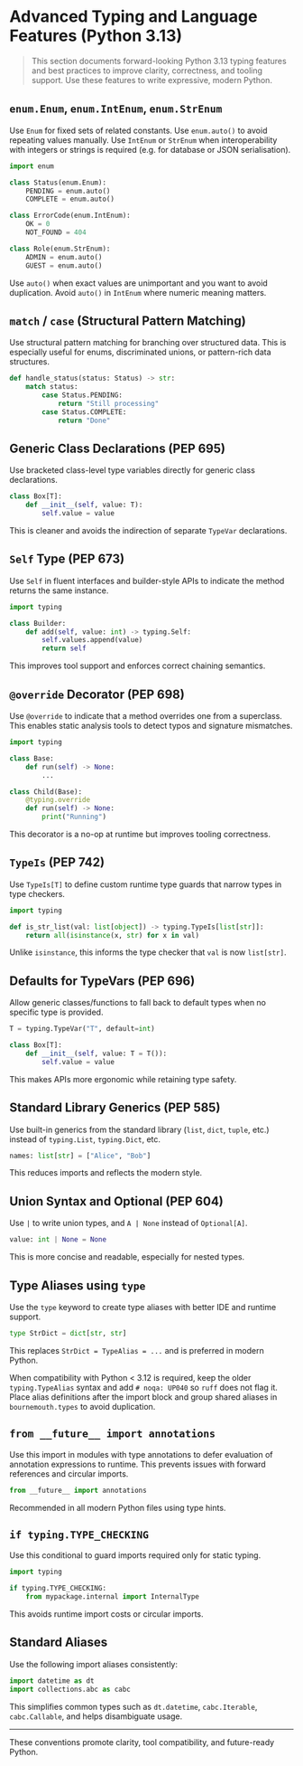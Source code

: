 # Advanced Typing and Language Features (Python 3.13)

> This section documents forward-looking Python 3.13 typing features and
> best practices to improve clarity, correctness, and tooling support.
> Use these features to write expressive, modern Python.

## `enum.Enum`, `enum.IntEnum`, `enum.StrEnum`

Use `Enum` for fixed sets of related constants. Use `enum.auto()` to avoid
repeating values manually. Use `IntEnum` or `StrEnum` when interoperability
with integers or strings is required (e.g. for database or JSON
serialisation).

```python
import enum

class Status(enum.Enum):
    PENDING = enum.auto()
    COMPLETE = enum.auto()

class ErrorCode(enum.IntEnum):
    OK = 0
    NOT_FOUND = 404

class Role(enum.StrEnum):
    ADMIN = enum.auto()
    GUEST = enum.auto()
```

Use `auto()` when exact values are unimportant and you want to avoid
duplication. Avoid `auto()` in `IntEnum` where numeric meaning matters.

## `match` / `case` (Structural Pattern Matching)

Use structural pattern matching for branching over structured data. This is
especially useful for enums, discriminated unions, or pattern-rich data
structures.

```python
def handle_status(status: Status) -> str:
    match status:
        case Status.PENDING:
            return "Still processing"
        case Status.COMPLETE:
            return "Done"
```

## Generic Class Declarations (PEP 695)

Use bracketed class-level type variables directly for generic class
declarations.

```python
class Box[T]:
    def __init__(self, value: T):
        self.value = value
```

This is cleaner and avoids the indirection of separate `TypeVar` declarations.

## `Self` Type (PEP 673)

Use `Self` in fluent interfaces and builder-style APIs to indicate the
method returns the same instance.

```python
import typing

class Builder:
    def add(self, value: int) -> typing.Self:
        self.values.append(value)
        return self
```

This improves tool support and enforces correct chaining semantics.

## `@override` Decorator (PEP 698)

Use `@override` to indicate that a method overrides one from a
superclass. This enables static analysis tools to detect typos and
signature mismatches.

```python
import typing

class Base:
    def run(self) -> None:
        ...

class Child(Base):
    @typing.override
    def run(self) -> None:
        print("Running")
```

This decorator is a no-op at runtime but improves tooling correctness.

## `TypeIs` (PEP 742)

Use `TypeIs[T]` to define custom runtime type guards that narrow types in
type checkers.

```python
import typing

def is_str_list(val: list[object]) -> typing.TypeIs[list[str]]:
    return all(isinstance(x, str) for x in val)
```

Unlike `isinstance`, this informs the type checker that `val` is now
`list[str]`.

## Defaults for TypeVars (PEP 696)

Allow generic classes/functions to fall back to default types when no
specific type is provided.

```python
T = typing.TypeVar("T", default=int)

class Box[T]:
    def __init__(self, value: T = T()):
        self.value = value
```

This makes APIs more ergonomic while retaining type safety.

## Standard Library Generics (PEP 585)

Use built-in generics from the standard library (`list`, `dict`, `tuple`,
etc.) instead of `typing.List`, `typing.Dict`, etc.

```python
names: list[str] = ["Alice", "Bob"]
```

This reduces imports and reflects the modern style.

## Union Syntax and Optional (PEP 604)

Use `|` to write union types, and `A | None` instead of `Optional[A]`.

```python
value: int | None = None
```

This is more concise and readable, especially for nested types.

## Type Aliases using `type`

Use the `type` keyword to create type aliases with better IDE and runtime
support.

```python
type StrDict = dict[str, str]
```

This replaces `StrDict = TypeAlias = ...` and is preferred in modern
Python.

When compatibility with Python < 3.12 is required, keep the older
``typing.TypeAlias`` syntax and add ``# noqa: UP040`` so ``ruff`` does not
flag it. Place alias definitions after the import block and group shared
aliases in ``bournemouth.types`` to avoid duplication.

## `from __future__ import annotations`

Use this import in modules with type annotations to defer evaluation of
annotation expressions to runtime. This prevents issues with forward
references and circular imports.

```python
from __future__ import annotations
```

Recommended in all modern Python files using type hints.

## `if typing.TYPE_CHECKING`

Use this conditional to guard imports required only for static typing.

```python
import typing

if typing.TYPE_CHECKING:
    from mypackage.internal import InternalType
```

This avoids runtime import costs or circular imports.

## Standard Aliases

Use the following import aliases consistently:

```python
import datetime as dt
import collections.abc as cabc
```

This simplifies common types such as `dt.datetime`, `cabc.Iterable`,
`cabc.Callable`, and helps disambiguate usage.

---

These conventions promote clarity, tool compatibility, and future-ready
Python.
